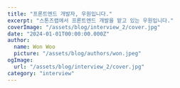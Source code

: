 ```yaml
---
title: "프론트엔드 개발자, 우원입니다."
excerpt: "스톤즈랩에서 프론트엔드 개발을 맡고 있는 우원입니다."
coverImage: "/assets/blog/interview_2/cover.jpg"
date: "2024-01-01T00:00:00.000Z"
author:
  name: Won Woo
  picture: "/assets/blog/authors/won.jpeg"
ogImage:
  url: "/assets/blog/interview_2/cover.jpg"
category: "interview"
---
```


